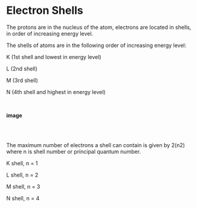 # Electron Shells

The protons are in the nucleus of the atom, electrons are located in shells, in order of increasing energy level.

The shells of atoms are in the following order of increasing energy level:

K (1st shell and lowest in energy level)

L (2nd shell)

M (3rd shell)

N (4th shell and highest in energy level)

<br>

**image**


<br><br>

The maximum number of electrons a shell can contain is given by 2(n2) where n is shell number or principal quantum number.


K shell, n = 1

L shell, n = 2

M shell, n = 3

N shell, n = 4
